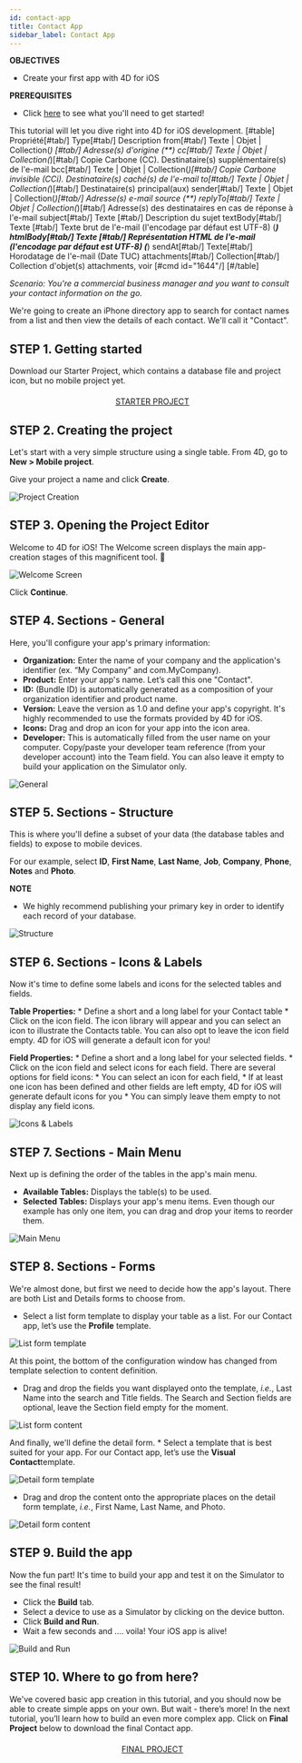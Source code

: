 ```yaml
---
id: contact-app
title: Contact App
sidebar_label: Contact App
---
```

<div class = "objectives"> 

**OBJECTIVES**

* Create your first app with 4D for iOS</div> <div class = "prerequisites"> 

**PREREQUISITES**

* Click [here](prerequisites.html) to see what you'll need to get started!</div> 

This tutorial will let you dive right into 4D for iOS development. \[#table] Propriété[#tab/] Type[#tab/] Description from[#tab/] Texte | Objet | Collection(*) [#tab/] Adresse(s) d'origine (**) cc[#tab/] Texte | Objet | Collection(*)[#tab/] Copie Carbone (CC). Destinataire(s) supplémentaire(s) de l'e-mail bcc[#tab/] Texte | Objet | Collection(*)[#tab/] Copie Carbone invisible (CCi). Destinataire(s) caché(s) de l'e-mail to[#tab/] Texte | Objet | Collection(*)[#tab/] Destinataire(s) principal(aux) sender[#tab/] Texte | Objet | Collection(*)[#tab/] Adresse(s) e-mail source (**) replyTo[#tab/] Texte | Objet | Collection(*)[#tab/] Adresse(s) des destinataires en cas de réponse à l'e-mail subject[#tab/] Texte [#tab/] Description du sujet textBody[#tab/] Texte [#tab/] Texte brut de l'e-mail (l'encodage par défaut est UTF-8) (***) htmlBody[#tab/] Texte [#tab/] Représentation HTML de l'e-mail (l'encodage par défaut est UTF-8) (***) sendAt[#tab/] Texte[#tab/] Horodatage de l'e-mail (Date TUC) attachments[#tab/] Collection[#tab/] Collection d'objet(s) attachments, voir [#cmd id="1644"/\] \[#/table\]

*Scenario: You're a commercial business manager and you want to consult your contact information on the go.*

We're going to create an iPhone directory app to search for contact names from a list and then view the details of each contact. We'll call it "Contact".

## STEP 1. Getting started

Download our Starter Project, which contains a database file and project icon, but no mobile project yet.

<div style="text-align: center; margin-top: 20px">
  <p>
    

<a class="button"
href="../assets/contact-app/ContactStarter.zip">STARTER PROJECT</a>

  </p>
</div>

## STEP 2. Creating the project

Let's start with a very simple structure using a single table. From 4D, go to **New > Mobile project**.

Give your project a name and click **Create**.

![Project Creation](assets/contact-app/Project-creation-4D-for-iOS.png)

## STEP 3. Opening the Project Editor

Welcome to 4D for iOS! The Welcome screen displays the main app-creation stages of this magnificent tool. 🙂

![Welcome Screen](assets/contact-app/Welcome-Screen-4D-for-iOS.png)

Click **Continue**.

## STEP 4. Sections - General

Here, you'll configure your app's primary information:

* **Organization:** Enter the name of your company and the application's identifier (ex. “My Company” and com.MyCompany).
* **Product:** Enter your app's name. Let’s call this one "Contact".
* **ID:** (Bundle ID) is automatically generated as a composition of your organization identifier and product name.
* **Version:** Leave the version as 1.0 and define your app's copyright. It's highly recommended to use the formats provided by 4D for iOS.
* **Icons:** Drag and drop an icon for your app into the icon area.
* **Developer:** This is automatically filled from the user name on your computer. Copy/paste your developer team reference (from your developer account) into the Team field. You can also leave it empty to build your application on the Simulator only.

![General](assets/contact-app/Contact-app-general-section-4D-for-iOS.png)

## STEP 5. Sections - Structure

This is where you'll define a subset of your data (the database tables and fields) to expose to mobile devices.

For our example, select **ID**, **First Name**, **Last Name**, **Job**, **Company**, **Phone**, **Notes** and **Photo**.<div class = "tips"> 

**NOTE**

* We highly recommend publishing your primary key in order to identify each record of your database.</div> 

![Structure](assets/contact-app/Contact-app-structure-section-4D-for-iOS.png)

## STEP 6. Sections - Icons & Labels

Now it's time to define some labels and icons for the selected tables and fields.

**Table Properties:** * Define a short and a long label for your Contact table * Click on the icon field. The icon library will appear and you can select an icon to illustrate the Contacts table. You can also opt to leave the icon field empty. 4D for iOS will generate a default icon for you!

**Field Properties:** * Define a short and a long label for your selected fields. * Click on the icon field and select icons for each field. There are several options for field icons: * You can select an icon for each field, * If at least one icon has been defined and other fields are left empty, 4D for iOS will generate default icons for you * You can simply leave them empty to not display any field icons.

![Icons & Labels](assets/contact-app/Contact-app-icons-labels-section-4D-for-iOS.png)

## STEP 7. Sections - Main Menu

Next up is defining the order of the tables in the app's main menu.

* **Available Tables:** Displays the table(s) to be used.
* **Selected Tables:** Displays your app's menu items. Even though our example has only one item, you can drag and drop your items to reorder them.

![Main Menu](assets/contact-app/Contact-app-main-menu-section-4D-for-iOS.png)

## STEP 8. Sections - Forms

We're almost done, but first we need to decide how the app's layout. There are both List and Details forms to choose from.

* Select a list form template to display your table as a list. For our Contact app, let’s use the **Profile** template.

![List form template](assets/contact-app/ListformTemplate-form-section-4D-for-iOS.png)

At this point, the bottom of the configuration window has changed from template selection to content definition.

* Drag and drop the fields you want displayed onto the template, *i.e.*, Last Name into the search and Title fields. The Search and Section fields are optional, leave the Section field empty for the moment.

![List form content](assets/contact-app/ListformContent-form-section-4D-for-iOS.png)

And finally, we'll define the detail form. * Select a template that is best suited for your app. For our Contact app, let’s use the **Visual Contact**template.

![Detail form template](assets/contact-app/DetailformTemplate-form-section-4D-for-iOS.png)

* Drag and drop the content onto the appropriate places on the detail form template, *i.e.*, First Name, Last Name, and Photo.

![Detail form content](assets/contact-app/DetailformContent-form-section-4D-for-iOS.png)

## STEP 9. Build the app

Now the fun part! It's time to build your app and test it on the Simulator to see the final result!

* Click the **Build** tab.
* Select a device to use as a Simulator by clicking on the device button.
* Click **Build and Run**.
* Wait a few seconds and …. voila! Your iOS app is alive!

![Build and Run](assets/contact-app/Build-the-app-simulator.png)

## STEP 10. Where to go from here?

We've covered basic app creation in this tutorial, and you should now be able to create simple apps on your own. But wait - there’s more! In the next tutorial, you’ll learn how to build an even more complex app. Click on **Final Project** below to download the final Contact app.

<div style="text-align: center; margin-top: 20px">
  <p>
    

<a class="button"
href="../assets/contact-app/ContactFinal.zip">FINAL PROJECT</a>

  </p>
</div>